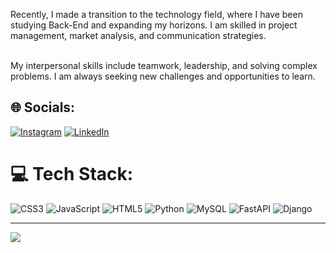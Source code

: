 
Recently, I made a transition to the technology field, where I have been studying Back-End and expanding my horizons. I am skilled in project management, market analysis, and communication strategies.

<br>My interpersonal skills include teamwork, leadership, and solving complex problems. I am always seeking new challenges and opportunities to learn.


## 🌐 Socials:
[![Instagram](https://img.shields.io/badge/Instagram-%23E4405F.svg?logo=Instagram&logoColor=white)](https://instagram.com/gustavotona) [![LinkedIn](https://img.shields.io/badge/LinkedIn-%230077B5.svg?logo=linkedin&logoColor=white)](https://linkedin.com/in/gustavotona) 

# 💻 Tech Stack:
![CSS3](https://img.shields.io/badge/css3-%231572B6.svg?style=for-the-badge&logo=css3&logoColor=white) ![JavaScript](https://img.shields.io/badge/javascript-%23323330.svg?style=for-the-badge&logo=javascript&logoColor=%23F7DF1E) ![HTML5](https://img.shields.io/badge/html5-%23E34F26.svg?style=for-the-badge&logo=html5&logoColor=white) ![Python](https://img.shields.io/badge/python-3670A0?style=for-the-badge&logo=python&logoColor=ffdd54) ![MySQL](https://img.shields.io/badge/mysql-%2300000f.svg?style=for-the-badge&logo=mysql&logoColor=white) ![FastAPI](https://img.shields.io/badge/FastAPI-005571?style=for-the-badge&logo=fastapi) ![Django](https://img.shields.io/badge/django-%23092E20.svg?style=for-the-badge&logo=django&logoColor=white)

---
[![](https://visitcount.itsvg.in/api?id=gustavotona&icon=1&color=12)](https://visitcount.itsvg.in)

